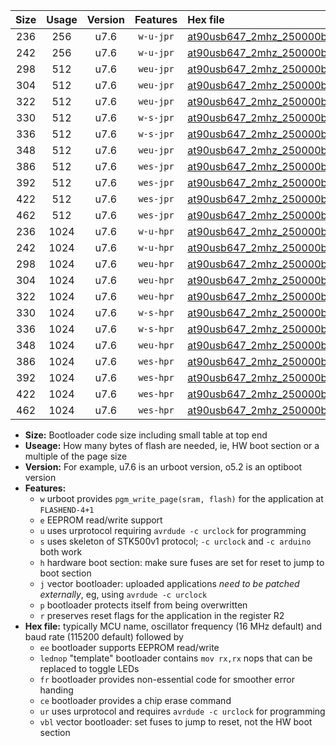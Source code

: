 |Size|Usage|Version|Features|Hex file|
|:-:|:-:|:-:|:-:|:--|
|236|256|u7.6|`w-u-jpr`|[at90usb647_2mhz_250000bps_ur_vbl.hex](https://raw.githubusercontent.com/stefanrueger/urboot/main//at90usb647_2mhz_250000bps_ur_vbl.hex)|
|242|256|u7.6|`w-u-jpr`|[at90usb647_2mhz_250000bps_lednop_ur_vbl.hex](https://raw.githubusercontent.com/stefanrueger/urboot/main//at90usb647_2mhz_250000bps_lednop_ur_vbl.hex)|
|298|512|u7.6|`weu-jpr`|[at90usb647_2mhz_250000bps_ee_ur_vbl.hex](https://raw.githubusercontent.com/stefanrueger/urboot/main//at90usb647_2mhz_250000bps_ee_ur_vbl.hex)|
|304|512|u7.6|`weu-jpr`|[at90usb647_2mhz_250000bps_ee_lednop_ur_vbl.hex](https://raw.githubusercontent.com/stefanrueger/urboot/main//at90usb647_2mhz_250000bps_ee_lednop_ur_vbl.hex)|
|322|512|u7.6|`weu-jpr`|[at90usb647_2mhz_250000bps_ee_lednop_fr_ur_vbl.hex](https://raw.githubusercontent.com/stefanrueger/urboot/main//at90usb647_2mhz_250000bps_ee_lednop_fr_ur_vbl.hex)|
|330|512|u7.6|`w-s-jpr`|[at90usb647_2mhz_250000bps_vbl.hex](https://raw.githubusercontent.com/stefanrueger/urboot/main//at90usb647_2mhz_250000bps_vbl.hex)|
|336|512|u7.6|`w-s-jpr`|[at90usb647_2mhz_250000bps_lednop_vbl.hex](https://raw.githubusercontent.com/stefanrueger/urboot/main//at90usb647_2mhz_250000bps_lednop_vbl.hex)|
|348|512|u7.6|`weu-jpr`|[at90usb647_2mhz_250000bps_ee_lednop_fr_ce_ur_vbl.hex](https://raw.githubusercontent.com/stefanrueger/urboot/main//at90usb647_2mhz_250000bps_ee_lednop_fr_ce_ur_vbl.hex)|
|386|512|u7.6|`wes-jpr`|[at90usb647_2mhz_250000bps_ee_vbl.hex](https://raw.githubusercontent.com/stefanrueger/urboot/main//at90usb647_2mhz_250000bps_ee_vbl.hex)|
|392|512|u7.6|`wes-jpr`|[at90usb647_2mhz_250000bps_ee_lednop_vbl.hex](https://raw.githubusercontent.com/stefanrueger/urboot/main//at90usb647_2mhz_250000bps_ee_lednop_vbl.hex)|
|422|512|u7.6|`wes-jpr`|[at90usb647_2mhz_250000bps_ee_lednop_fr_vbl.hex](https://raw.githubusercontent.com/stefanrueger/urboot/main//at90usb647_2mhz_250000bps_ee_lednop_fr_vbl.hex)|
|462|512|u7.6|`wes-jpr`|[at90usb647_2mhz_250000bps_ee_lednop_fr_ce_vbl.hex](https://raw.githubusercontent.com/stefanrueger/urboot/main//at90usb647_2mhz_250000bps_ee_lednop_fr_ce_vbl.hex)|
|236|1024|u7.6|`w-u-hpr`|[at90usb647_2mhz_250000bps_ur.hex](https://raw.githubusercontent.com/stefanrueger/urboot/main//at90usb647_2mhz_250000bps_ur.hex)|
|242|1024|u7.6|`w-u-hpr`|[at90usb647_2mhz_250000bps_lednop_ur.hex](https://raw.githubusercontent.com/stefanrueger/urboot/main//at90usb647_2mhz_250000bps_lednop_ur.hex)|
|298|1024|u7.6|`weu-hpr`|[at90usb647_2mhz_250000bps_ee_ur.hex](https://raw.githubusercontent.com/stefanrueger/urboot/main//at90usb647_2mhz_250000bps_ee_ur.hex)|
|304|1024|u7.6|`weu-hpr`|[at90usb647_2mhz_250000bps_ee_lednop_ur.hex](https://raw.githubusercontent.com/stefanrueger/urboot/main//at90usb647_2mhz_250000bps_ee_lednop_ur.hex)|
|322|1024|u7.6|`weu-hpr`|[at90usb647_2mhz_250000bps_ee_lednop_fr_ur.hex](https://raw.githubusercontent.com/stefanrueger/urboot/main//at90usb647_2mhz_250000bps_ee_lednop_fr_ur.hex)|
|330|1024|u7.6|`w-s-hpr`|[at90usb647_2mhz_250000bps.hex](https://raw.githubusercontent.com/stefanrueger/urboot/main//at90usb647_2mhz_250000bps.hex)|
|336|1024|u7.6|`w-s-hpr`|[at90usb647_2mhz_250000bps_lednop.hex](https://raw.githubusercontent.com/stefanrueger/urboot/main//at90usb647_2mhz_250000bps_lednop.hex)|
|348|1024|u7.6|`weu-hpr`|[at90usb647_2mhz_250000bps_ee_lednop_fr_ce_ur.hex](https://raw.githubusercontent.com/stefanrueger/urboot/main//at90usb647_2mhz_250000bps_ee_lednop_fr_ce_ur.hex)|
|386|1024|u7.6|`wes-hpr`|[at90usb647_2mhz_250000bps_ee.hex](https://raw.githubusercontent.com/stefanrueger/urboot/main//at90usb647_2mhz_250000bps_ee.hex)|
|392|1024|u7.6|`wes-hpr`|[at90usb647_2mhz_250000bps_ee_lednop.hex](https://raw.githubusercontent.com/stefanrueger/urboot/main//at90usb647_2mhz_250000bps_ee_lednop.hex)|
|422|1024|u7.6|`wes-hpr`|[at90usb647_2mhz_250000bps_ee_lednop_fr.hex](https://raw.githubusercontent.com/stefanrueger/urboot/main//at90usb647_2mhz_250000bps_ee_lednop_fr.hex)|
|462|1024|u7.6|`wes-hpr`|[at90usb647_2mhz_250000bps_ee_lednop_fr_ce.hex](https://raw.githubusercontent.com/stefanrueger/urboot/main//at90usb647_2mhz_250000bps_ee_lednop_fr_ce.hex)|

- **Size:** Bootloader code size including small table at top end
- **Useage:** How many bytes of flash are needed, ie, HW boot section or a multiple of the page size
- **Version:** For example, u7.6 is an urboot version, o5.2 is an optiboot version
- **Features:**
  + `w` urboot provides `pgm_write_page(sram, flash)` for the application at `FLASHEND-4+1`
  + `e` EEPROM read/write support
  + `u` uses urprotocol requiring `avrdude -c urclock` for programming
  + `s` uses skeleton of STK500v1 protocol; `-c urclock` and `-c arduino` both work
  + `h` hardware boot section: make sure fuses are set for reset to jump to boot section
  + `j` vector bootloader: uploaded applications *need to be patched externally*, eg, using `avrdude -c urclock`
  + `p` bootloader protects itself from being overwritten
  + `r` preserves reset flags for the application in the register R2
- **Hex file:** typically MCU name, oscillator frequency (16 MHz default) and baud rate (115200 default) followed by
  + `ee` bootloader supports EEPROM read/write
  + `lednop` "template" bootloader contains `mov rx,rx` nops that can be replaced to toggle LEDs
  + `fr` bootloader provides non-essential code for smoother error handing
  + `ce` bootloader provides a chip erase command
  + `ur` uses urprotocol and requires `avrdude -c urclock` for programming
  + `vbl` vector bootloader: set fuses to jump to reset, not the HW boot section
